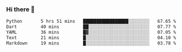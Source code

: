 ### Hi there 👋

<!--START_SECTION:waka-->

```txt
Python       5 hrs 51 mins   █████████████████░░░░░░░░   67.65 %
Dart         40 mins         ██░░░░░░░░░░░░░░░░░░░░░░░   07.77 %
YAML         36 mins         █▓░░░░░░░░░░░░░░░░░░░░░░░   07.05 %
Text         21 mins         █░░░░░░░░░░░░░░░░░░░░░░░░   04.10 %
Markdown     19 mins         █░░░░░░░░░░░░░░░░░░░░░░░░   03.78 %
```

<!--END_SECTION:waka-->


<!--
**AnkelMauCastillo/AnkelMauCastillo** is a ✨ _special_ ✨ repository because its `README.md` (this file) appears on your GitHub profile.

Here are some ideas to get you started:

- 🔭 I’m currently working on ...
- 🌱 I’m currently learning ...
- 👯 I’m looking to collaborate on ...
- 🤔 I’m looking for help with ...
- 💬 Ask me about ...
- 📫 How to reach me: ...
- 😄 Pronouns: ...
- ⚡ Fun fact: ...
-->
